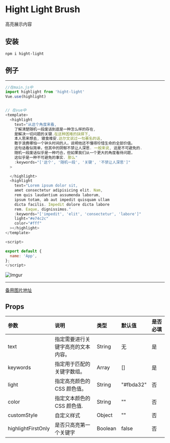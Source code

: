 # Hight Light Brush

高亮展示内容

## 安装

`npm i hight-light`

## 例子

---

```javascript
//在main.js中
import highlight from 'hight-light'
Vue.use(highlight)


// 在vue中
<template>
  <highlight
    text="从这个角度来看,
    了解清楚随机一段废话到底是一种怎么样的存在,
    是解决一切问题的关键.在这种困难的抉择下,
    本人思来想去, 寝食难安.达尔文说过一句著名的话,
    敢于浪费哪怕一个钟头时间的人，说明他还不懂得珍惜生命的全部价值。
    这句话看似简单，但其中的阴郁不禁让人深思. 一般来说, 这是不可避免的.
    随机一段废话似乎是一种巧合，但如果我们从一个更大的角度看待问题，
    这似乎是一种不可避免的事实. 那么"
    :keywords="['这个', '随机一段', '关键', '不禁让人深思']"
  >

  </highlight>
  <highlight
    text="Lorem ipsum dolor sit,
    amet consectetur adipisicing elit. Nam,
    rem quis laudantium assumenda laborum,
    ipsum totam, ab aut impedit quisquam ullam
    dicta facilis. Impedit dolore dicta labore
    rem. Eaque, dignissimos."
    :keywords="['impedit', 'elit', 'consectetur', 'labore']"
    light="#e74c2c"
    color="#fff"
  ></highlight>
</template>

<script>

export default {
  name: 'App',
};
</script>
```


![Imgur](https://i.imgur.com/9wEfv4h.png)

---

[备用图片地址](https://imgur.com/a/s5cZgL9)

## Props

| 参数        | 说明                               | 类型   | 默认值    | 是否必填 |
| :---------- | :--------------------------------- | :----- | :-------- | :------- |
| text        | 指定需要进行关键字高亮的文本内容。 | String | 无        | 是       |
| keywords    | 指定用于匹配的关键字数组。         | Array  | []        | 是       |
| light       | 指定高亮颜色的 CSS 颜色值。        | String | "#fbda32" | 否       |
| color       | 指定文本颜色的 CSS 颜色值.         | String | ""        | 否       |
| customStyle | 自定义样式                         | Object | ""        | 否       |
| highlightFirstOnly | 是否只高亮第一个关键字                         | Boolean | false        | 否       |
